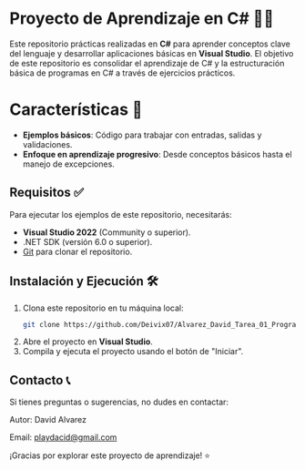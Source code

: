 # Proyecto de Aprendizaje en C# 👨‍💻

Este repositorio prácticas realizadas en **C#** para aprender conceptos clave del lenguaje y desarrollar aplicaciones básicas en **Visual Studio**.
El objetivo de este repositorio es consolidar el aprendizaje de C# y la estructuración básica de programas en C# a través de ejercicios prácticos.

# Características 🔧 

- **Ejemplos básicos**: Código para trabajar con entradas, salidas y validaciones.
- **Enfoque en aprendizaje progresivo**: Desde conceptos básicos hasta el manejo de excepciones.

## Requisitos ✅

Para ejecutar los ejemplos de este repositorio, necesitarás:

- **Visual Studio 2022** (Community o superior).
- .NET SDK (versión 6.0 o superior).
- [Git](https://git-scm.com/) para clonar el repositorio.

## Instalación y Ejecución 🛠️

1. Clona este repositorio en tu máquina local:
    ```bash
    git clone https://github.com/Deivix07/Alvarez_David_Tarea_01_Programacion_estructurada.git
    ```
2. Abre el proyecto en **Visual Studio**.
3. Compila y ejecuta el proyecto usando el botón de "Iniciar".

## Contacto 📞
Si tienes preguntas o sugerencias, no dudes en contactar:

Autor: David Alvarez

Email: playdacid@gmail.com

¡Gracias por explorar este proyecto de aprendizaje! ⭐
